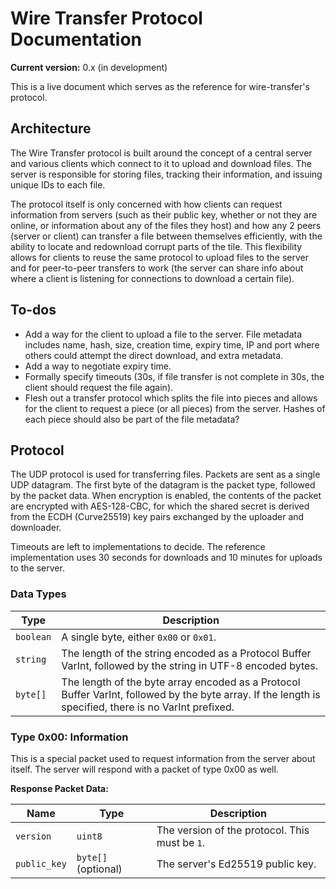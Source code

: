 # Wire Transfer Protocol Documentation

**Current version:** 0.x (in development)

This is a live document which serves as the reference for wire-transfer's protocol.

## Architecture

The Wire Transfer protocol is built around the concept of a central server and various clients which connect to it to upload and download files. The server is responsible for storing files, tracking their information, and issuing unique IDs to each file.

The protocol itself is only concerned with how clients can request information from servers (such as their public key, whether or not they are online, or information about any of the files they host) and how any 2 peers (server or client) can transfer a file between themselves efficiently, with the ability to locate and redownload corrupt parts of the tile. This flexibility allows for clients to reuse the same protocol to upload files to the server and for peer-to-peer transfers to work (the server can share info about where a client is listening for connections to download a certain file).

## To-dos

- Add a way for the client to upload a file to the server. File metadata includes name, hash, size, creation time, expiry time, IP and port where others could attempt the direct download, and extra metadata.
- Add a way to negotiate expiry time.
- Formally specify timeouts (30s, if file transfer is not complete in 30s, the client should request the file again).
- Flesh out a transfer protocol which splits the file into pieces and allows for the client to request a piece (or all pieces) from the server. Hashes of each piece should also be part of the file metadata?

## Protocol

The UDP protocol is used for transferring files. Packets are sent as a single UDP datagram. The first byte of the datagram is the packet type, followed by the packet data. When encryption is enabled, the contents of the packet are encrypted with AES-128-CBC, for which the shared secret is derived from the ECDH (Curve25519) key pairs exchanged by the uploader and downloader.

Timeouts are left to implementations to decide. The reference implementation uses 30 seconds for downloads and 10 minutes for uploads to the server.

### Data Types

| Type | Description |
| ---- | ----------- |
| `boolean` | A single byte, either `0x00` or `0x01`. |
| `string` | The length of the string encoded as a Protocol Buffer VarInt, followed by the string in UTF-8 encoded bytes. |
| `byte[]` | The length of the byte array encoded as a Protocol Buffer VarInt, followed by the byte array. If the length is specified, there is no VarInt prefixed. |

### Type 0x00: Information

This is a special packet used to request information from the server about itself. The server will respond with a packet of type 0x00 as well.

**Response Packet Data:**

| Name | Type | Description |
| ---- | ---- | ----------- |
| `version` | `uint8` | The version of the protocol. This must be `1`. |
| `public_key` | `byte[]` (optional) | The server's Ed25519 public key. |

